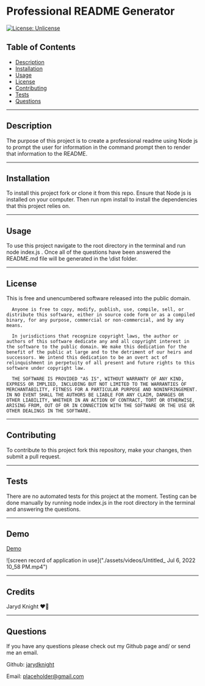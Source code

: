 
  # Professional README Generator

  [![License: Unlicense](https://img.shields.io/badge/license-Unlicense-blue.svg)](http://unlicense.org/)

  ## Table of Contents

  * [Description](#description)
  * [Installation](#installation)
  * [Usage](#usage)
  * [License](#license)
  * [Contributing](#contributing)
  * [Tests](#tests)
  * [Questions](#questions)

  ---

  ## Description

  The purpose of this project is to create a professional readme using Node js to prompt the user for information in the command prompt then to render that information to the README.

  ---

  ## Installation

  To install this project fork or clone it from this repo. Ensure that Node js is installed on your computer. Then run npm install to install the dependencies that this project relies on.

  ---

  ## Usage

  To use this project navigate to the root directory in the terminal and run node index.js . Once all of the questions have been answered the README.md file will be generated in the \dist folder.

  ---

  ## License

  This is free and unencumbered software released into the public domain.
  
      Anyone is free to copy, modify, publish, use, compile, sell, or distribute this software, either in source code form or as a compiled binary, for any purpose, commercial or non-commercial, and by any means.
      
      In jurisdictions that recognize copyright laws, the author or authors of this software dedicate any and all copyright interest in the software to the public domain. We make this dedication for the benefit of the public at large and to the detriment of our heirs and successors. We intend this dedication to be an overt act of relinquishment in perpetuity of all present and future rights to this software under copyright law.
      
      THE SOFTWARE IS PROVIDED "AS IS", WITHOUT WARRANTY OF ANY KIND, EXPRESS OR IMPLIED, INCLUDING BUT NOT LIMITED TO THE WARRANTIES OF MERCHANTABILITY, FITNESS FOR A PARTICULAR PURPOSE AND NONINFRINGEMENT. IN NO EVENT SHALL THE AUTHORS BE LIABLE FOR ANY CLAIM, DAMAGES OR OTHER LIABILITY, WHETHER IN AN ACTION OF CONTRACT, TORT OR OTHERWISE, ARISING FROM, OUT OF OR IN CONNECTION WITH THE SOFTWARE OR THE USE OR OTHER DEALINGS IN THE SOFTWARE.

  ---

  ## Contributing

  To contribute to this project fork this repository, make your changes, then submit a pull request.

  ---

  ## Tests

  There are no automated tests for this project at the moment. Testing can be done manually by running node index.js in the root directory in the terminal and answering the questions.

  ---

  ## Demo

  [Demo](https://drive.google.com/file/d/1_p54Bx-0S8ZE5OsYOdY4driJxBBhIRuu/view)

  ![screen record of application in use]("./assets/videos/Untitled_ Jul 6, 2022 10_58 PM.mp4")

  ---

  ## Credits

  Jaryd Knight :heart_on_fire:

  ---

  ## Questions

  If you have any questions please check out my Github page and/ or send me an email.

  Github: [jarydknight](https://github.com/jarydknight)
  
  Email: placeholder@gmail.com
  